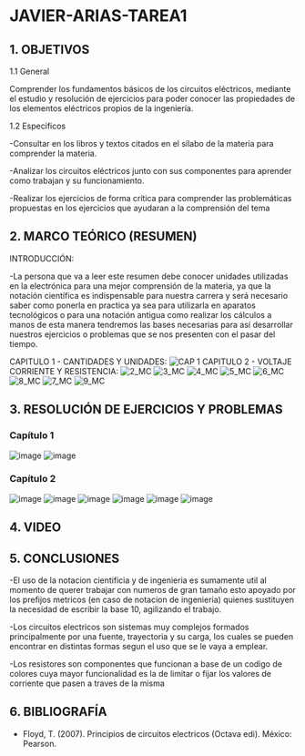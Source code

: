 # JAVIER-ARIAS-TAREA1

## 1. OBJETIVOS

   1.1 General

Comprender los fundamentos básicos de los circuitos eléctricos, mediante el estudio y resolución de ejercicios para poder conocer las propiedades de los elementos eléctricos propios de la ingeniería.

   1.2 Especificos
   
-Consultar en los libros y textos citados en el sílabo de la materia para comprender la materia.

-Analizar los circuitos eléctricos junto con sus componentes para aprender como trabajan y su funcionamiento.

-Realizar los ejercicios de forma crítica para comprender las problemáticas propuestas en los ejercicios que ayudaran a la comprensión del tema

## 2. MARCO TEÓRICO (RESUMEN)

INTRODUCCIÓN:

-La persona que va a leer este resumen debe conocer unidades utilizadas en la electrónica para una mejor comprensión de la materia, ya que la notación científica es indispensable para nuestra carrera y será necesario saber como ponerla en practica ya sea para utilizarla en aparatos tecnológicos o para una notación antigua como realizar los cálculos a manos de esta manera tendremos las bases necesarias para así desarrollar nuestros ejercicios o problemas que se nos presenten con el pasar del tiempo. 

CAPITULO 1 - CANTIDADES Y UNIDADES:
![CAP 1](https://user-images.githubusercontent.com/116779906/201504208-13fae5b8-e53d-40b1-92d8-dac4e4c1f7a4.png)
CAPITULO 2 - VOLTAJE CORRIENTE Y RESISTENCIA:
![2_MC](https://user-images.githubusercontent.com/93666408/140862943-64129984-2471-4d60-a2ea-b823d755f496.jpeg)
![3_MC](https://user-images.githubusercontent.com/93666408/140862946-d9112523-bcd8-4fac-a82c-963fb29c0f88.jpeg)
![4_MC](https://user-images.githubusercontent.com/93666408/140944564-f14ee70b-7987-4f70-ab31-3ba2dfa752d5.jpeg)
![5_MC](https://user-images.githubusercontent.com/93666408/140944613-de831526-3b7d-4116-834e-5bb4f91381ee.jpeg)
![6_MC](https://user-images.githubusercontent.com/93666408/140944658-b1e17493-1e8d-49ce-a5fb-2d2b51835d5d.jpeg)
![8_MC](https://user-images.githubusercontent.com/93666408/140944748-49e051d5-525c-490a-9914-44c7bd830ab3.jpeg)
![7_MC](https://user-images.githubusercontent.com/93666408/140944782-afae6c98-1009-4316-b249-d5f67cb1eb75.jpeg)
![9_MC](https://user-images.githubusercontent.com/93893919/140950209-56370dfd-6676-40c8-ad06-85530450c94d.jpeg)

## 3. RESOLUCIÓN DE EJERCICIOS Y PROBLEMAS

### Capítulo 1
![image](https://user-images.githubusercontent.com/116779906/201504991-c9e67ad7-d3a0-4883-8382-60d68c914408.png)
![image](https://user-images.githubusercontent.com/116779906/201504997-f56d87b3-92f5-4e35-8556-ce6dd20f2768.png)

### Capítulo 2

![image](https://user-images.githubusercontent.com/116779906/201504999-8e231564-00d6-42c7-80fd-1b90accf4d00.png)
![image](https://user-images.githubusercontent.com/116779906/201505008-f1ced30c-1b8b-41de-b182-db29f3d98dc7.png)
![image](https://user-images.githubusercontent.com/116779906/201505012-e793d791-4cc7-4eb9-a3af-1cff771d10e7.png)
![image](https://user-images.githubusercontent.com/116779906/201505020-0820725d-c999-4990-b32c-d960c1fa8886.png)
![image](https://user-images.githubusercontent.com/116779906/201505021-9bec5464-b6fc-4be9-86f0-7e023ba6f1f9.png)
![image](https://user-images.githubusercontent.com/116779906/201505026-597ab850-8ab9-4264-8f6a-03b58007e6fc.png)


## 4. VIDEO

## 5. CONCLUSIONES
-El uso de la notacion cientificia y de ingenieria es sumamente util al momento de querer trabajar con numeros de gran tamaño esto apoyado por los prefijos metricos (en caso de notacion de ingenieria) quienes sustituyen la necesidad de escribir la base 10, agilizando el trabajo.

-Los circuitos electricos son sistemas muy complejos formados principalmente por una fuente, trayectoria y su carga, los cuales se pueden encontrar en distintas formas segun el uso que se le vaya a emplear.

-Los resistores son componentes que funcionan a base de un codigo de colores cuya mayor funcionalidad es la de limitar o fijar los valores de corriente que pasen a traves de la misma

## 6. BIBLIOGRAFÍA
* Floyd, T. (2007). Principios de circuitos electricos (Octava edi). México: Pearson.
